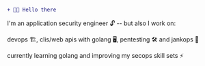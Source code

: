 
```diff
+ 👋️👋️ Hello there
```
I'm an application security engineer 🔓️ -- but also I work on:

devops 🏗️, clis/web apis with golang 🖥️, pentesting 🛠️ and jankops 🔨️

currently learning golang and improving my secops skill sets ⚡️
